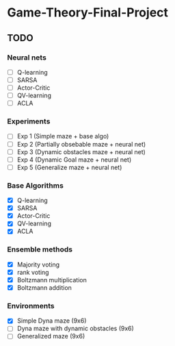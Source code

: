 # Game-Theory-Final-Project

## TODO

### Neural nets

  - [ ] Q-learning
  - [ ] SARSA
  - [ ] Actor-Critic
  - [ ] QV-learning
  - [ ] ACLA

### Experiments

  - [ ] Exp 1 (Simple maze + base algo)
  - [ ] Exp 2 (Partially obsebable maze + neural net)
  - [ ] Exp 3 (Dynamic obstacles maze + neural net)
  - [ ] Exp 4 (Dynamic Goal maze + neural net) 
  - [ ] Exp 5 (Generalize maze + neural net)

### Base Algorithms

  - [x] Q-learning
  - [x] SARSA
  - [x] Actor-Critic
  - [x] QV-learning
  - [x] ACLA
 
 ### Ensemble methods
 
  - [x] Majority voting
  - [x] rank voting
  - [x] Boltzmann multiplication
  - [x] Boltzmann addition

### Environments
  
  - [x] Simple Dyna maze (9x6)
  - [ ] Dyna maze with dynamic obstacles (9x6)
  - [ ] Generalized maze (9x6)
